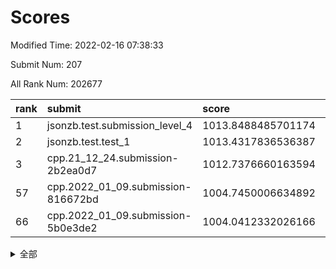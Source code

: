 # Scores

Modified Time: 2022-02-16 07:38:33

Submit Num: 207

All Rank Num: 202677

| rank |               submit               |       score        |       sigma        | pk_num |
| :--- | :--------------------------------- | :----------------- | :----------------- | :----- |
| 1    | jsonzb.test.submission_level_4     | 1013.8488485701174 | 0.8254989921161582 | 3918   |
| 2    | jsonzb.test.test_1                 | 1013.4317836536387 | 0.8163710360431822 | 3920   |
| 3    | cpp.21_12_24.submission-2b2ea0d7   | 1012.7376660163594 | 0.7990861552155819 | 3913   |
| 57   | cpp.2022_01_09.submission-816672bd | 1004.7450006634892 | 0.7083121347384033 | 3916   |
| 66   | cpp.2022_01_09.submission-5b0e3de2 | 1004.0412332026166 | 0.7188556486074935 | 3918   |


<details>
<summary>全部</summary>

| rank |                 submit                 |       score        |       sigma        | pk_num |
| :--- | :------------------------------------- | :----------------- | :----------------- | :----- |
| 1    | jsonzb.test.submission_level_4         | 1013.8488485701174 | 0.8254989921161582 | 3918   |
| 2    | jsonzb.test.test_1                     | 1013.4317836536387 | 0.8163710360431822 | 3920   |
| 3    | cpp.21_12_24.submission-2b2ea0d7       | 1012.7376660163594 | 0.7990861552155819 | 3913   |
| 4    | gobigger.level_3.submission_level_3_24 | 1012.1015445877221 | 0.7759547716259957 | 3913   |
| 5    | gobigger.level_3.submission_level_3_16 | 1011.3106229470412 | 0.7871438654095545 | 3920   |
| 6    | gobigger.level_3.submission_level_3_38 | 1011.2761007236198 | 0.767629448014912  | 3915   |
| 7    | gobigger.level_3.submission_level_3_20 | 1011.1832126773885 | 0.7709902846156331 | 3916   |
| 8    | gobigger.level_3.submission_level_3_45 | 1011.1027876606665 | 0.7967419878091023 | 3916   |
| 9    | gobigger.level_3.submission_level_3_44 | 1011.0601632061696 | 0.7811418195968323 | 3917   |
| 10   | gobigger.level_3.submission_level_3_30 | 1010.9884188100864 | 0.8037329163791953 | 3922   |
| 11   | gobigger.level_3.submission_level_3_5  | 1010.7863958768145 | 0.7776786668060011 | 3918   |
| 12   | gobigger.level_3.submission_level_3_1  | 1010.7231137954474 | 0.7796673162881284 | 3918   |
| 13   | gobigger.level_3.submission_level_3_41 | 1010.7170526438969 | 0.7759620971471444 | 3918   |
| 14   | gobigger.level_3.submission_level_3_2  | 1010.7055924190162 | 0.7820553864051045 | 3919   |
| 15   | gobigger.level_3.submission_level_3_31 | 1010.6483477268685 | 0.7572231798828181 | 3915   |
| 16   | gobigger.level_3.submission_level_3_9  | 1010.5601190664967 | 0.7642357756412569 | 3917   |
| 17   | gobigger.level_3.submission_level_3_8  | 1010.4531549354981 | 0.7564375512106369 | 3917   |
| 18   | gobigger.level_3.submission_level_3_3  | 1010.4502607487372 | 0.7816922027226307 | 3916   |
| 19   | gobigger.level_3.submission_level_3_37 | 1010.298378498468  | 0.7472867775207911 | 3916   |
| 20   | gobigger.level_3.submission_level_3_17 | 1010.2549974950701 | 0.7505066548449676 | 3920   |
| 21   | gobigger.level_3.submission_level_3_10 | 1010.2433865201612 | 0.754456185831778  | 3916   |
| 22   | gobigger.level_3.submission_level_3_7  | 1010.2203994042706 | 0.7818703505499071 | 3921   |
| 23   | gobigger.level_3.submission_level_3_48 | 1010.2190299130789 | 0.7672902563937509 | 3912   |
| 24   | gobigger.level_3.submission_level_3_36 | 1010.1163326618168 | 0.7681614404364321 | 3911   |
| 25   | gobigger.level_3.submission_level_3_14 | 1010.0888626976167 | 0.7631802548423201 | 3916   |
| 26   | gobigger.level_3.submission_level_3_39 | 1010.08776044497   | 0.7373107648083703 | 3919   |
| 27   | gobigger.level_3.submission_level_3_21 | 1010.0030304625593 | 0.771636543884911  | 3915   |
| 28   | gobigger.level_3.submission_level_3_28 | 1009.9854501177197 | 0.7479030349570566 | 3916   |
| 29   | gobigger.level_3.submission_level_3_49 | 1009.9276326494488 | 0.7656656383746748 | 3913   |
| 30   | gobigger.level_3.submission_level_3_11 | 1009.9079766040032 | 0.7446897573993554 | 3915   |
| 31   | gobigger.level_3.submission_level_3_42 | 1009.8960834776394 | 0.7560911943356269 | 3915   |
| 32   | gobigger.level_3.submission_level_3_13 | 1009.8664779334721 | 0.7612734964479592 | 3913   |
| 33   | gobigger.level_3.submission_level_3_23 | 1009.8387317424459 | 0.7586235547147775 | 3918   |
| 34   | gobigger.level_3.submission_level_3_19 | 1009.8262945951374 | 0.764675950256159  | 3921   |
| 35   | gobigger.level_3.submission_level_3_32 | 1009.7679819604439 | 0.7751987376179066 | 3908   |
| 36   | gobigger.level_3.submission_level_3_35 | 1009.7161633691261 | 0.7638751739262308 | 3923   |
| 37   | gobigger.level_3.submission_level_3_18 | 1009.7090598323186 | 0.7390154630692449 | 3918   |
| 38   | gobigger.level_3.submission_level_3_0  | 1009.5573877100393 | 0.7758711132065124 | 3914   |
| 39   | gobigger.level_3.submission_level_3_46 | 1009.4840337427758 | 0.7500309362342983 | 3912   |
| 40   | gobigger.level_3.submission_level_3_15 | 1009.4137924650895 | 0.7469767631728504 | 3916   |
| 41   | gobigger.level_3.submission_level_3_43 | 1009.4131986925914 | 0.7490036505554352 | 3913   |
| 42   | gobigger.level_3.submission_level_3_34 | 1009.4004030173421 | 0.7700322603712044 | 3911   |
| 43   | gobigger.level_3.submission_level_3_22 | 1009.374410675271  | 0.7610201760394195 | 3918   |
| 44   | gobigger.level_3.submission_level_3_40 | 1009.3281777820771 | 0.7554675796141179 | 3917   |
| 45   | gobigger.level_3.submission_level_3_33 | 1009.2871732062479 | 0.7456858712150474 | 3914   |
| 46   | gobigger.level_3.submission_level_3_27 | 1009.2531835351825 | 0.7563602322704551 | 3917   |
| 47   | gobigger.level_3.submission_level_3_29 | 1009.1172691053368 | 0.7474776016613678 | 3918   |
| 48   | gobigger.level_3.submission_level_3_25 | 1009.0893834036414 | 0.7467431559759043 | 3923   |
| 49   | gobigger.level_3.submission_level_3_26 | 1009.0873799017087 | 0.7620216014325667 | 3916   |
| 50   | gobigger.level_3.submission_level_3_47 | 1009.0871462845671 | 0.7405030925817193 | 3916   |
| 51   | gobigger.level_3.submission_level_3_6  | 1008.9845555267776 | 0.7491982850276125 | 3920   |
| 52   | gobigger.level_3.submission_level_3_4  | 1008.9571902720843 | 0.7496194929944471 | 3911   |
| 53   | gobigger.level_3.submission_level_3_12 | 1007.7448015897594 | 0.7363781329713661 | 3916   |
| 54   | gobigger.level_1.submission_level_1_26 | 1005.1024997786533 | 0.7281338011506842 | 3916   |
| 55   | gobigger.level_1.submission_level_1_35 | 1005.0070732456476 | 0.7183960512347753 | 3915   |
| 56   | gobigger.level_1.submission_level_1_20 | 1004.9293548821522 | 0.7184651296028861 | 3913   |
| 57   | cpp.2022_01_09.submission-816672bd     | 1004.7450006634892 | 0.7083121347384033 | 3916   |
| 58   | gobigger.level_1.submission_level_1_16 | 1004.6818702395882 | 0.7238526216216012 | 3919   |
| 59   | gobigger.level_1.submission_level_1_30 | 1004.6564508502643 | 0.7105406226153698 | 3918   |
| 60   | gobigger.level_1.submission_level_1_24 | 1004.4806942550498 | 0.7445877350144658 | 3921   |
| 61   | gobigger.level_1.submission_level_1_5  | 1004.1723676668684 | 0.7178167284896086 | 3913   |
| 62   | gobigger.level_1.submission_level_1_37 | 1004.161399293711  | 0.72190905424391   | 3915   |
| 63   | gobigger.level_1.submission_level_1_13 | 1004.1053135760752 | 0.7231655020363733 | 3912   |
| 64   | gobigger.level_1.submission_level_1_6  | 1004.0959169983687 | 0.7233740775248354 | 3917   |
| 65   | gobigger.level_1.submission_level_1_4  | 1004.0622075501349 | 0.7267688103347733 | 3920   |
| 66   | cpp.2022_01_09.submission-5b0e3de2     | 1004.0412332026166 | 0.7188556486074935 | 3918   |
| 67   | gobigger.level_1.submission_level_1_49 | 1003.9231342521538 | 0.7242631888510349 | 3916   |
| 68   | gobigger.level_1.submission_level_1_1  | 1003.8775628355373 | 0.7109456097225136 | 3915   |
| 69   | gobigger.level_1.submission_level_1_46 | 1003.8765032844341 | 0.7196742027414817 | 3912   |
| 70   | gobigger.level_1.submission_level_1_40 | 1003.8220086324424 | 0.7187989181687421 | 3915   |
| 71   | gobigger.level_1.submission_level_1_27 | 1003.6686904251436 | 0.7124480091758829 | 3918   |
| 72   | gobigger.level_1.submission_level_1_15 | 1003.6305067240645 | 0.7067603184684396 | 3914   |
| 73   | gobigger.level_1.submission_level_1_47 | 1003.5720206747393 | 0.7193556113442598 | 3922   |
| 74   | gobigger.level_1.submission_level_1_21 | 1003.5544807951048 | 0.720930540051527  | 3913   |
| 75   | gobigger.level_1.submission_level_1_43 | 1003.4600423737622 | 0.7117722886237859 | 3913   |
| 76   | gobigger.level_1.submission_level_1_19 | 1003.4418772790823 | 0.72428154135727   | 3914   |
| 77   | gobigger.level_1.submission_level_1_44 | 1003.4358659334453 | 0.715083346606518  | 3912   |
| 78   | gobigger.level_1.submission_level_1_28 | 1003.3316619746732 | 0.7178128169250334 | 3917   |
| 79   | gobigger.level_1.submission_level_1_22 | 1003.280105354329  | 0.7165709577865867 | 3915   |
| 80   | gobigger.level_1.submission_level_1_11 | 1003.2674145076458 | 0.7293419459619092 | 3918   |
| 81   | gobigger.level_1.submission_level_1_3  | 1003.1241917625939 | 0.7028550264603145 | 3913   |
| 82   | gobigger.level_1.submission_level_1_2  | 1003.0786369411454 | 0.7173658399380232 | 3918   |
| 83   | gobigger.level_1.submission_level_1_34 | 1003.0134256346852 | 0.7168324096330353 | 3915   |
| 84   | gobigger.level_1.submission_level_1_9  | 1002.9804649453018 | 0.7089719822715247 | 3921   |
| 85   | gobigger.level_1.submission_level_1_8  | 1002.9671494816009 | 0.7185687449081568 | 3913   |
| 86   | gobigger.level_1.submission_level_1_17 | 1002.8492149228458 | 0.7082050747388675 | 3917   |
| 87   | gobigger.level_1.submission_level_1_36 | 1002.8111032635918 | 0.7116865077186627 | 3915   |
| 88   | gobigger.level_1.submission_level_1_45 | 1002.7604410229934 | 0.7282398944100771 | 3913   |
| 89   | gobigger.level_1.submission_level_1_41 | 1002.7518887692553 | 0.7225298790241527 | 3920   |
| 90   | gobigger.level_1.submission_level_1_18 | 1002.696046695627  | 0.7108275172229764 | 3913   |
| 91   | gobigger.level_1.submission_level_1_14 | 1002.6647409550881 | 0.6994801750782439 | 3918   |
| 92   | gobigger.level_1.submission_level_1_10 | 1002.6587464509344 | 0.7161904395858033 | 3920   |
| 93   | gobigger.level_1.submission_level_1_0  | 1002.5469904848405 | 0.7032091260804233 | 3915   |
| 94   | gobigger.level_1.submission_level_1_33 | 1002.5267648473981 | 0.7135686554289082 | 3921   |
| 95   | gobigger.level_1.submission_level_1_23 | 1002.5212976575059 | 0.7100292190659686 | 3920   |
| 96   | gobigger.level_1.submission_level_1_12 | 1002.502924031523  | 0.717021898228512  | 3915   |
| 97   | gobigger.level_1.submission_level_1_38 | 1002.5014854861216 | 0.7133772262961962 | 3917   |
| 98   | gobigger.level_1.submission_level_1_32 | 1002.391729841515  | 0.7017147970099299 | 3918   |
| 99   | gobigger.level_1.submission_level_1_25 | 1002.3744164554098 | 0.705414098710327  | 3915   |
| 100  | gobigger.level_1.submission_level_1_7  | 1002.3678739670137 | 0.7087653313659431 | 3917   |
| 101  | gobigger.level_1.submission_level_1_31 | 1002.318184425575  | 0.7115119208695823 | 3917   |
| 102  | gobigger.level_1.submission_level_1_48 | 1002.0742403634799 | 0.7337652476339194 | 3918   |
| 103  | gobigger.level_1.submission_level_1_29 | 1002.0386877931213 | 0.7148055259768233 | 3921   |
| 104  | gobigger.level_1.submission_level_1_42 | 1001.8710582351632 | 0.7164875458419349 | 3916   |
| 105  | gobigger.level_1.submission_level_1_39 | 1001.8076277005731 | 0.7078071286823823 | 3913   |
| 106  | gobigger.random.submission_random_25   | 997.5338966040405  | 0.7010638635740476 | 3914   |
| 107  | gobigger.random.submission_random_29   | 996.8121269065585  | 0.7094620085734914 | 3916   |
| 108  | gobigger.random.submission_random_33   | 996.7207172970839  | 0.7066499569375589 | 3913   |
| 109  | gobigger.random.submission_random_2    | 996.6113636050724  | 0.7264975262179887 | 3919   |
| 110  | gobigger.random.submission_random_47   | 996.5929104410471  | 0.7108755033326435 | 3916   |
| 111  | gobigger.random.submission_random_26   | 996.5782412242833  | 0.7219616438494423 | 3919   |
| 112  | gobigger.random.submission_random_11   | 996.529430365227   | 0.7195280211604566 | 3922   |
| 113  | gobigger.random.submission_random_34   | 996.4926469380231  | 0.7198042528113926 | 3921   |
| 114  | gobigger.random.submission_random_10   | 996.4156018605435  | 0.7086093321802199 | 3918   |
| 115  | gobigger.random.submission_random_14   | 996.3141409513144  | 0.7018368937775041 | 3919   |
| 116  | gobigger.random.submission_random_16   | 996.3083281841485  | 0.7050994318821967 | 3916   |
| 117  | gobigger.random.submission_random_4    | 996.3024583979385  | 0.7108991490273602 | 3915   |
| 118  | gobigger.random.submission_random_6    | 996.2972465282066  | 0.7001385727589112 | 3915   |
| 119  | gobigger.random.submission_random_38   | 996.262185828134   | 0.6968872320882036 | 3918   |
| 120  | gobigger.random.submission_random_39   | 996.2046422531652  | 0.7087541383337709 | 3915   |
| 121  | gobigger.random.submission_random_30   | 996.1850109130751  | 0.7238095393417258 | 3920   |
| 122  | gobigger.random.submission_random_5    | 996.1518069980381  | 0.7048060716714997 | 3913   |
| 123  | gobigger.random.submission_random_15   | 996.1040367696864  | 0.7130190045100878 | 3923   |
| 124  | gobigger.random.submission_random_44   | 996.0441893317662  | 0.6995222868711745 | 3921   |
| 125  | gobigger.random.submission_random_32   | 995.9749594257926  | 0.7065942512189376 | 3916   |
| 126  | gobigger.random.submission_random_31   | 995.9408794629617  | 0.7020073678875803 | 3920   |
| 127  | gobigger.random.submission_random_46   | 995.9298682869421  | 0.728308931751253  | 3917   |
| 128  | gobigger.random.submission_random_37   | 995.8889538120584  | 0.7092120278965353 | 3913   |
| 129  | gobigger.random.submission_random_28   | 995.883024054733   | 0.7192386502344242 | 3918   |
| 130  | gobigger.random.submission_random_23   | 995.8595880549697  | 0.7070371843350672 | 3920   |
| 131  | gobigger.random.submission_random_48   | 995.813806281056   | 0.7069704710319987 | 3915   |
| 132  | gobigger.random.submission_random_45   | 995.7881920305271  | 0.7130861608410027 | 3914   |
| 133  | gobigger.random.submission_random_42   | 995.7548262103687  | 0.7070741468117189 | 3916   |
| 134  | gobigger.random.submission_random_9    | 995.744166095464   | 0.7091494981876153 | 3921   |
| 135  | gobigger.random.submission_random_18   | 995.7345036302451  | 0.7206278049095751 | 3918   |
| 136  | gobigger.random.submission_random_43   | 995.7229943444157  | 0.7255674463012595 | 3915   |
| 137  | gobigger.random.submission_random_0    | 995.7127980012866  | 0.715575726446437  | 3913   |
| 138  | gobigger.random.submission_random_22   | 995.6416467482239  | 0.7173302807916859 | 3921   |
| 139  | gobigger.random.submission_random_41   | 995.6288545504657  | 0.7188677173752183 | 3921   |
| 140  | gobigger.random.submission_random_21   | 995.6259161080272  | 0.7191213534481677 | 3917   |
| 141  | gobigger.random.submission_random_3    | 995.6128944910245  | 0.7088183825643843 | 3922   |
| 142  | gobigger.random.submission_random_12   | 995.5656718564935  | 0.7117358123334069 | 3914   |
| 143  | gobigger.random.submission_random_35   | 995.5213101541607  | 0.7063632622117217 | 3912   |
| 144  | gobigger.random.submission_random_19   | 995.4699446751662  | 0.7143560007239593 | 3917   |
| 145  | gobigger.random.submission_random_49   | 995.4632414400801  | 0.7110119572243705 | 3916   |
| 146  | gobigger.random.submission_random_17   | 995.4290106082897  | 0.7117157330996833 | 3922   |
| 147  | gobigger.random.submission_random_40   | 995.3901032580341  | 0.705495250121014  | 3914   |
| 148  | gobigger.random.submission_random_1    | 995.3430191441283  | 0.7200770008688634 | 3918   |
| 149  | gobigger.random.submission_random_13   | 995.3346536911722  | 0.7206968333207744 | 3919   |
| 150  | gobigger.random.submission_random_7    | 995.2858837904033  | 0.7259388427835619 | 3915   |
| 151  | gobigger.random.submission_random_27   | 995.1425075005411  | 0.7033685834218408 | 3915   |
| 152  | gobigger.random.submission_random_8    | 995.100820638069   | 0.7105483370435822 | 3913   |
| 153  | gobigger.random.submission_random_24   | 995.0486598594056  | 0.7108386983477809 | 3921   |
| 154  | gobigger.random.submission_random_20   | 994.8996999072316  | 0.7169475794870119 | 3919   |
| 155  | gobigger.random.submission_random_36   | 994.6523071594235  | 0.7127837706470486 | 3912   |
| 156  | gobigger.level_2.submission_level_2_45 | 994.4854096078986  | 0.7296323838705273 | 3919   |
| 157  | gobigger.level_2.submission_level_2_37 | 994.3950630544414  | 0.7323892508908924 | 3914   |
| 158  | gobigger.level_2.submission_level_2_39 | 994.3047267971497  | 0.7283226514774663 | 3916   |
| 159  | gobigger.level_2.submission_level_2_27 | 993.7339623327222  | 0.7468446107535424 | 3919   |
| 160  | gobigger.level_2.submission_level_2_23 | 993.6927038986851  | 0.7207920744878391 | 3916   |
| 161  | gobigger.level_2.submission_level_2_16 | 993.6837344855122  | 0.7307269923540534 | 3913   |
| 162  | gobigger.level_2.submission_level_2_34 | 993.5534532615567  | 0.7284268933258631 | 3916   |
| 163  | gobigger.level_2.submission_level_2_2  | 993.4567538867145  | 0.7278844673898192 | 3916   |
| 164  | gobigger.level_2.submission_level_2_4  | 993.4375303130738  | 0.7246489597180047 | 3913   |
| 165  | gobigger.level_2.submission_level_2_9  | 993.402826575097   | 0.7203658598062725 | 3913   |
| 166  | gobigger.level_2.submission_level_2_36 | 993.2753083756106  | 0.7511436006209157 | 3915   |
| 167  | gobigger.level_2.submission_level_2_21 | 993.1185976627366  | 0.731479022539608  | 3911   |
| 168  | gobigger.level_2.submission_level_2_31 | 992.9517434188123  | 0.7400478153819576 | 3914   |
| 169  | gobigger.level_2.submission_level_2_42 | 992.9477184014246  | 0.7392793909064707 | 3915   |
| 170  | gobigger.level_2.submission_level_2_22 | 992.8445617111472  | 0.734886100882776  | 3914   |
| 171  | gobigger.level_2.submission_level_2_26 | 992.8186087704081  | 0.7306170358564044 | 3916   |
| 172  | gobigger.level_2.submission_level_2_0  | 992.6281093176739  | 0.7502854469506911 | 3917   |
| 173  | gobigger.level_2.submission_level_2_10 | 992.5384260027267  | 0.7406979961534661 | 3917   |
| 174  | gobigger.level_2.submission_level_2_15 | 992.399854607515   | 0.728607546181994  | 3919   |
| 175  | gobigger.level_2.submission_level_2_28 | 992.2141427213608  | 0.7255159596341864 | 3918   |
| 176  | gobigger.level_2.submission_level_2_24 | 992.2034591006884  | 0.7291595811795091 | 3919   |
| 177  | gobigger.level_2.submission_level_2_30 | 992.1616903288383  | 0.7314301472430891 | 3916   |
| 178  | gobigger.level_2.submission_level_2_25 | 992.0612763102976  | 0.7429672169980469 | 3918   |
| 179  | gobigger.level_2.submission_level_2_6  | 992.023847483545   | 0.7338795137080085 | 3918   |
| 180  | gobigger.level_2.submission_level_2_29 | 991.9570919545473  | 0.7410783513786403 | 3920   |
| 181  | gobigger.level_2.submission_level_2_47 | 991.9539038880521  | 0.7312202514722769 | 3909   |
| 182  | gobigger.level_2.submission_level_2_5  | 991.9281120885609  | 0.7418634405906284 | 3918   |
| 183  | gobigger.level_2.submission_level_2_32 | 991.8142198427893  | 0.7768970850473439 | 3920   |
| 184  | gobigger.level_2.submission_level_2_8  | 991.7716143494036  | 0.7348559968629745 | 3917   |
| 185  | gobigger.level_2.submission_level_2_49 | 991.6995013386758  | 0.7395506590523222 | 3915   |
| 186  | gobigger.level_2.submission_level_2_11 | 991.5824205381816  | 0.7607006760977201 | 3921   |
| 187  | gobigger.level_2.submission_level_2_1  | 991.5463157722022  | 0.7306769150893979 | 3916   |
| 188  | gobigger.level_2.submission_level_2_7  | 991.496545534554   | 0.7438431867573061 | 3920   |
| 189  | gobigger.level_2.submission_level_2_18 | 991.4096695557288  | 0.7429499499968171 | 3919   |
| 190  | gobigger.level_2.submission_level_2_40 | 991.3597157767733  | 0.7386985445820351 | 3914   |
| 191  | gobigger.level_2.submission_level_2_41 | 991.26040630939    | 0.7552915261269203 | 3920   |
| 192  | gobigger.level_2.submission_level_2_43 | 991.2182158918838  | 0.760005987676593  | 3915   |
| 193  | gobigger.level_2.submission_level_2_19 | 991.1003565809787  | 0.7552920120544429 | 3917   |
| 194  | gobigger.level_2.submission_level_2_33 | 990.9930023030797  | 0.7433886667196375 | 3917   |
| 195  | gobigger.level_2.submission_level_2_46 | 990.9475652843745  | 0.7821923423287864 | 3920   |
| 196  | gobigger.level_2.submission_level_2_17 | 990.9379607170985  | 0.7717179769336904 | 3915   |
| 197  | gobigger.level_2.submission_level_2_3  | 990.8668539492593  | 0.742729234023186  | 3918   |
| 198  | gobigger.level_2.submission_level_2_44 | 990.8161361707137  | 0.7687307025735726 | 3917   |
| 199  | gobigger.level_2.submission_level_2_13 | 990.5962383961496  | 0.751158506475389  | 3914   |
| 200  | gobigger.level_2.submission_level_2_35 | 990.5132423359752  | 0.7700087744303835 | 3917   |
| 201  | gobigger.level_2.submission_level_2_12 | 990.4847922641464  | 0.7618985599625794 | 3913   |
| 202  | gobigger.level_2.submission_level_2_20 | 990.3936403484158  | 0.7487880818496374 | 3911   |
| 203  | gobigger.level_2.submission_level_2_48 | 990.3393218636434  | 0.7717137074948972 | 3914   |
| 204  | gobigger.level_2.submission_level_2_14 | 989.8115234841684  | 0.753726094701184  | 3917   |
| 205  | gobigger.level_2.submission_level_2_38 | 989.667983223714   | 0.750942894450377  | 3920   |
| 206  | gobigger.none.submission_none_1        | 978.4674278915563  | 1.253433494187126  | 3910   |
| 207  | gobigger.none.submission_none_0        | 977.756189101503   | 1.3875696676019897 | 3916   |

</details>